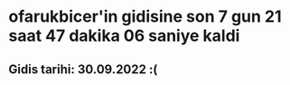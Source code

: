 # ofarukbicer'in gidisine son 7 gun 21 saat 47 dakika 06 saniye kaldi

## Gidis tarihi: 30.09.2022 :(